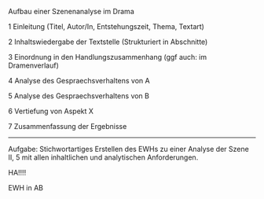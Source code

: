 Aufbau einer Szenenanalyse im Drama

1 Einleitung (Titel, Autor/In, Entstehungszeit, Thema, Textart)

2 Inhaltswiedergabe der Textstelle (Strukturiert in Abschnitte)

3 Einordnung in den Handlungszusammenhang (ggf auch: im Dramenverlauf)

4 Analyse des Gespraechsverhaltens von A

5 Analyse des Gespraechsverhaltens von B

6 Vertiefung von Aspekt X

7 Zusammenfassung der Ergebnisse

---

Aufgabe: Stichwortartiges Erstellen des EWHs zu einer Analyse der Szene II, 5 mit allen inhaltlichen und analytischen Anforderungen.

HA!!!!

EWH in AB